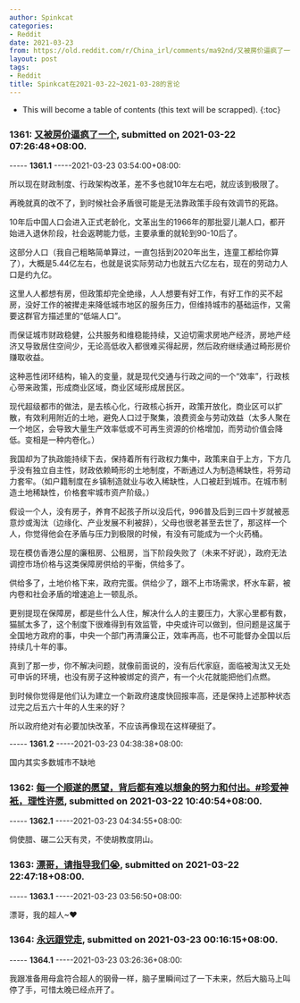 ```yaml
---
author: Spinkcat
categories:
- Reddit
date: 2021-03-23
from: https://old.reddit.com/r/China_irl/comments/ma92nd/又被房价逼疯了一个/
layout: post
tags:
- Reddit
title: Spinkcat在2021-03-22~2021-03-28的言论
---
```


* This will become a table of contents (this text will be scrapped).
{:toc}

### 1361: [又被房价逼疯了一个](https://old.reddit.com/r/China_irl/comments/ma92nd/又被房价逼疯了一个/), submitted on 2021-03-22 07:26:48+08:00.

----- __1361.1__ -----2021-03-23 03:54:00+08:00:

所以现在财政制度、行政架构改革，差不多也就10年左右吧，就应该到极限了。

再晚就真的改不了，到时候社会矛盾很可能是无法靠政策手段有效调节的死路。

10年后中国人口会进入正式老龄化，文革出生的1966年的那批婴儿潮人口，都开始进入退休阶段，社会返聘能力低，主要承重的就轮到90-10后了。

这部分人口（我自己粗略简单算过，一直包括到2020年出生，连童工都给你算了），大概是5.44亿左右，也就是说实际劳动力也就五六亿左右，现在的劳动力人口是约九亿。

这里人人都想有房，但政策却完全绝缘，人人想要有好工作，有好工作的买不起房，没好工作的被撵走来降低城市地区的服务压力，但维持城市的基础运作，又需要这群官方描述里的“低端人口”。

而保证城市财政稳健，公共服务和维稳能持续，又迫切需求房地产经济，房地产经济又导致居住空间少，无论高低收入都很难买得起房，然后政府继续通过畸形房价赚取收益。

这种恶性闭环结构，输入的变量，就是现代交通与行政之间的一个“效率”，行政核心带来政策，形成商业区域，商业区域形成居民区。

现代超级都市的做法，是去核心化，行政核心拆开，政策开放化，商业区可以扩散，有效利用附近的土地，避免人口过于聚集，浪费资金与劳动效益（太多人聚在一个地区，会导致大量生产效率低或不可再生资源的价格增加，而劳动价值会降低。变相是一种内卷化。）

我国却为了执政能持续下去，保持着所有行政权力集中，政策来自于上方，下方几乎没有独立自主性，财政依赖畸形的土地制度，不断通过人为制造稀缺性，将劳动力套牢。（如户籍制度在乡镇制造就业与收入稀缺性，人口被赶到城市。在城市制造土地稀缺性，价格套牢城市资产阶级。）

假设一个人，没有房子，养育不起孩子所以没后代，996普及后到三四十岁就被恶意炒或淘汰（边缘化、产业发展不利被辞），父母也很老甚至去世了，那这样一个人，你觉得他会在矛盾与压力到极限的时候，有没有可能成为一个火药桶。

现在模仿香港公屋的廉租房、公租房，当下阶段失败了（未来不好说），政府无法调控市场价格与这类保障房供给的平衡，供给多了。

供给多了，土地价格下来，政府完蛋。供给少了，跟不上市场需求，杯水车薪，被内卷和社会矛盾的增速追上一顿乱杀。

更别提现在保障房，都是些什么人住，解决什么人的主要压力，大家心里都有数，猫腻太多了，这个制度下很难得到有效监管，中央或许可以做到，但问题是这属于全国地方政府的事，中央一个部门再清廉公正，效率再高，也不可能督办全国以后持续几十年的事。

真到了那一步，你不解决问题，就像前面说的，没有后代家庭，面临被淘汰又无处可申诉的环境，也没有房子这种被绑定的资产，有一个火花就能把他们点燃。

到时候你觉得是他们认为建立一个新政府速度快回报率高，还是保持上述那种状态过完之后五六十年的人生来的好？

所以政府绝对有必要加快改革，不应该再像现在这样硬挺了。

----- __1361.2__ -----2021-03-23 04:38:38+08:00:

国内其实多数城市不缺地

### 1362: [每一个顺遂的愿望，背后都有难以想象的努力和付出。#珍爱神衹，理性许愿](https://old.reddit.com/r/China_irl/comments/macx3y/每一个顺遂的愿望背后都有难以想象的努力和付出珍爱神衹理性许愿/), submitted on 2021-03-22 10:40:54+08:00.

----- __1362.1__ -----2021-03-23 04:34:55+08:00:

倘使腊、碾二公天有灵，不使胡教度阴山。

### 1363: [漂哥，请指导我们😭](https://old.reddit.com/r/China_irl/comments/mapaxg/漂哥请指导我们/), submitted on 2021-03-22 22:47:18+08:00.

----- __1363.1__ -----2021-03-23 03:56:50+08:00:

漂哥，我的超人\~❤

### 1364: [永远跟党走](https://old.reddit.com/r/China_irl/comments/mare8w/永远跟党走/), submitted on 2021-03-23 00:16:15+08:00.

----- __1364.1__ -----2021-03-23 03:26:36+08:00:

我跟准备用母盒符合超人的钢骨一样，脑子里瞬间过了一下未来，然后大脑马上叫停了手，可惜太晚已经点开了。

